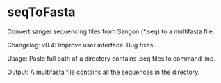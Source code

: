 # seqToFasta
Convert sanger sequencing files from Sangon (*.seq) to a multifasta file.

Changelog:
	v0.4: Improve user interface. Bug fixes.

Usage:
	Paste full path of a directory contains .seq files to command line.

Output:
	A multifasta file contains all the sequences in the directory.

